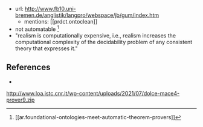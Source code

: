 
- url: http://www.fb10.uni-bremen.de/anglistik/langpro/webspace/jb/gum/index.htm
  - mentions: [[prdct.ontoclean]]
- not automatable [^1]
- "realism is computationally expensive, i.e., realism increases the computational complexity of the decidability problem of any consistent theory that expresses it."

## References

- [^1]: [[ar.foundational-ontologies-meet-automatic-theorem-provers]]

http://www.loa.istc.cnr.it/wp-content/uploads/2021/07/dolce-mace4-prover9.zip